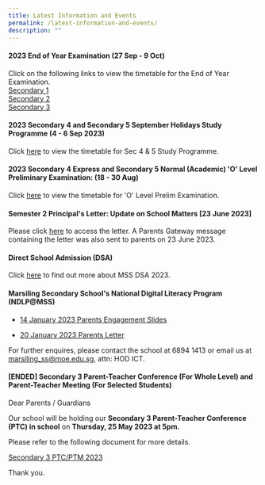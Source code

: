 ```yaml
---
title: Latest Information and Events
permalink: /latest-information-and-events/
description: ""
---
```

#### 2023 End of Year Examination (27 Sep - 9 Oct)

Click on the following links&nbsp;to view the timetable for the End of Year Examination.<br>
[Secondary 1](/files/2023%20sec%201%20end%20of%20year%20examination%20timetable.pdf)<br>
[Secondary 2](/files/2023%20sec%202%20end%20of%20year%20examination%20timetable.pdf)<br>
[Secondary 3](/files/2023%20sec%203%20end%20of%20year%20examination%20timetable.pdf)

####   2023 Secondary 4 and Secondary 5 September Holidays Study Programme (4 - 6 Sep 2023)

Click [here](/files/september%20holiday%20study%20programme%202023.pdf)&nbsp;to view the timetable for Sec 4 &amp; 5 Study Programme.

####   2023 Secondary 4 Express and Secondary 5 Normal (Academic) 'O' Level Preliminary Examination: (18 - 30 Aug)

Click&nbsp;[here](/files/2023%20o%20level%20prelim%20timetable.pdf)&nbsp;to view the timetable for 'O' Level Prelim Examination.


####   Semester 2 Principal's Letter: Update on School Matters [23 June 2023]

Please click [here](/files/Letters/letter-to-parents-23-june-2023.pdf) to access the letter. A Parents Gateway message containing the letter was also sent to parents on 23 June 2023.

####   Direct School Admission (DSA)

Click [here](https://marsilingsec.moe.edu.sg/dsa/) to find out more about MSS DSA 2023.


#### Marsiling Secondary School's National Digital Literacy Program (NDLP@MSS) 

* [14 January 2023 Parents Engagement Slides](/files/NDLP/14-Jan-2023-PLD-Parents-engagement.pdf)

* [20 January 2023 Parents Letter]()


For further enquires, please contact the school at 6894 1413 or email us at marsiling_ss@moe.edu.sg, attn: HOD ICT.



####   [ENDED] Secondary 3 Parent-Teacher Conference (For Whole Level) and Parent-Teacher Meeting (For Selected Students)

Dear Parents / Guardians

Our school will be holding our **Secondary 3 Parent-Teacher Conference (PTC) in school** on **Thursday, 25 May 2023 at 5pm.**

Please refer to the following document for more details.

[Secondary 3 PTC/PTM 2023](/files/sec3%20ptc_25%20may%202023.PDF)

Thank you.